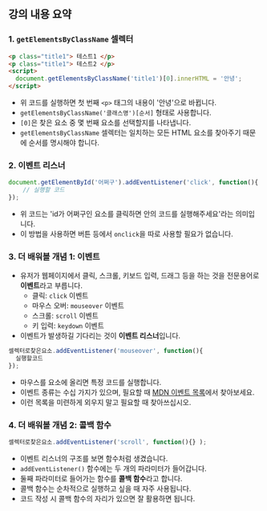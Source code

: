 ## 강의 내용 요약

### 1. `getElementsByClassName` 셀렉터
```html
<p class="title1"> 테스트1 </p>
<p class="title1"> 테스트2 </p>
<script>
  document.getElementsByClassName('title1')[0].innerHTML = '안녕';
</script>
```
- 위 코드를 실행하면 첫 번째 `<p>` 태그의 내용이 '안녕'으로 바뀝니다.
- `getElementsByClassName('클래스명')[순서]` 형태로 사용합니다.
- `[0]`은 찾은 요소 중 몇 번째 요소를 선택할지를 나타냅니다.
- `getElementsByClassName` 셀렉터는 일치하는 모든 HTML 요소를 찾아주기 때문에 순서를 명시해야 합니다.

### 2. 이벤트 리스너
```js
document.getElementById('어쩌구').addEventListener('click', function(){
    // 실행할 코드 
});
```
- 위 코드는 'id가 어쩌구인 요소를 클릭하면 안의 코드를 실행해주세요'라는 의미입니다.
- 이 방법을 사용하면 버튼 등에서 `onclick`을 따로 사용할 필요가 없습니다.

### 3. 더 배워볼 개념 1: 이벤트
- 유저가 웹페이지에서 클릭, 스크롤, 키보드 입력, 드래그 등을 하는 것을 전문용어로 **이벤트**라고 부릅니다.
  - 클릭: `click` 이벤트
  - 마우스 오버: `mouseover` 이벤트
  - 스크롤: `scroll` 이벤트
  - 키 입력: `keydown` 이벤트
- 이벤트가 발생하길 기다리는 것이 **이벤트 리스너**입니다.
```js
셀렉터로찾은요소.addEventListener('mouseover', function(){ 
  실행할코드
});
```
- 마우스를 요소에 올리면 특정 코드를 실행합니다.
- 이벤트 종류는 수십 가지가 있으며, 필요할 때 [MDN 이벤트 목록](https://developer.mozilla.org/en-US/docs/Web/Events)에서 찾아보세요.
- 이런 목록을 미련하게 외우지 말고 필요할 때 찾아쓰십시오.

### 4. 더 배워볼 개념 2: 콜백 함수
```js
셀렉터로찾은요소.addEventListener('scroll', function(){} );
```
- 이벤트 리스너의 구조를 보면 함수처럼 생겼습니다.
- `addEventListener()` 함수에는 두 개의 파라미터가 들어갑니다.
- 둘째 파라미터로 들어가는 함수를 **콜백 함수**라고 합니다.
- 콜백 함수는 순차적으로 실행하고 싶을 때 자주 사용됩니다.
- 코드 작성 시 콜백 함수의 자리가 있으면 잘 활용하면 됩니다.
